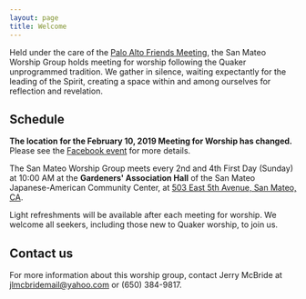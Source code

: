 ```yaml
---
layout: page
title: Welcome
---
```


Held under the care of the [Palo Alto Friends Meeting](http://www.pafm.org), the San Mateo Worship Group holds meeting for worship following the Quaker  unprogrammed tradition. We gather in silence, waiting expectantly for the leading of the Spirit, creating a space within and among ourselves for reflection and revelation.

## Schedule

**The location for the February 10, 2019 Meeting for Worship has changed.** Please see the [Facebook event](https://www.facebook.com/events/508870699519999/) for more details.

The San Mateo Worship Group meets every 2nd and 4th First Day (Sunday) at 10:00 AM at the **Gardeners' Association Hall** of the San Mateo Japanese-American Community Center, at [503 East 5th Avenue, San Mateo, CA](https://goo.gl/maps/dUF4DYRoydx).

Light refreshments will be available after each meeting for worship. We welcome all seekers, including those new to Quaker worship, to join us.

## Contact us

For more information about this worship group, contact Jerry McBride at [jlmcbridemail@yahoo.com](mailto:jlmcbridemail@yahoo.com) or (650) 384-9817.
